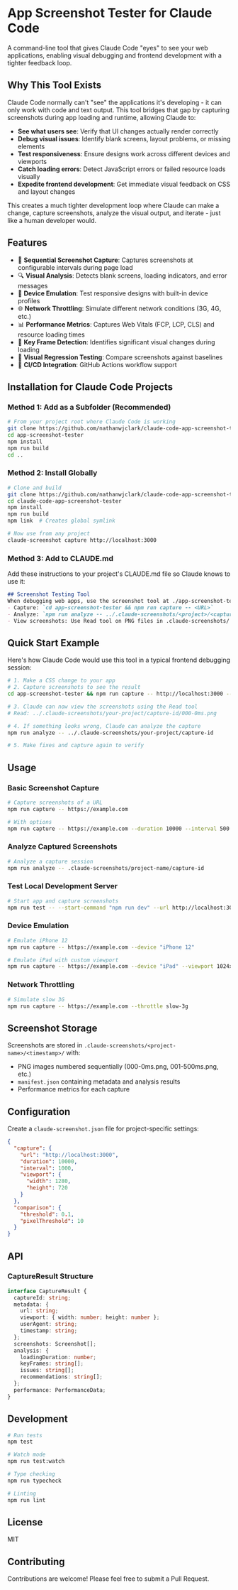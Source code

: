 # App Screenshot Tester for Claude Code

A command-line tool that gives Claude Code "eyes" to see your web applications, enabling visual debugging and frontend development with a tighter feedback loop.

## Why This Tool Exists

Claude Code normally can't "see" the applications it's developing - it can only work with code and text output. This tool bridges that gap by capturing screenshots during app loading and runtime, allowing Claude to:
- **See what users see**: Verify that UI changes actually render correctly
- **Debug visual issues**: Identify blank screens, layout problems, or missing elements
- **Test responsiveness**: Ensure designs work across different devices and viewports
- **Catch loading errors**: Detect JavaScript errors or failed resource loads visually
- **Expedite frontend development**: Get immediate visual feedback on CSS and layout changes

This creates a much tighter development loop where Claude can make a change, capture screenshots, analyze the visual output, and iterate - just like a human developer would.

## Features

- 📸 **Sequential Screenshot Capture**: Captures screenshots at configurable intervals during page load
- 🔍 **Visual Analysis**: Detects blank screens, loading indicators, and error messages
- 📱 **Device Emulation**: Test responsive designs with built-in device profiles
- 🌐 **Network Throttling**: Simulate different network conditions (3G, 4G, etc.)
- 📊 **Performance Metrics**: Captures Web Vitals (FCP, LCP, CLS) and resource loading times
- 🎯 **Key Frame Detection**: Identifies significant visual changes during loading
- 🔄 **Visual Regression Testing**: Compare screenshots against baselines
- 🚀 **CI/CD Integration**: GitHub Actions workflow support

## Installation for Claude Code Projects

### Method 1: Add as a Subfolder (Recommended)
```bash
# From your project root where Claude Code is working
git clone https://github.com/nathanwjclark/claude-code-app-screenshot-tester.git app-screenshot-tester
cd app-screenshot-tester
npm install
npm run build
cd ..
```

### Method 2: Install Globally
```bash
# Clone and build
git clone https://github.com/nathanwjclark/claude-code-app-screenshot-tester.git
cd claude-code-app-screenshot-tester
npm install
npm run build
npm link  # Creates global symlink

# Now use from any project
claude-screenshot capture http://localhost:3000
```

### Method 3: Add to CLAUDE.md
Add these instructions to your project's CLAUDE.md file so Claude knows to use it:

```markdown
## Screenshot Testing Tool
When debugging web apps, use the screenshot tool at ./app-screenshot-tester/:
- Capture: `cd app-screenshot-tester && npm run capture -- <URL>`
- Analyze: `npm run analyze -- ../.claude-screenshots/<project>/<capture-id>`
- View screenshots: Use Read tool on PNG files in .claude-screenshots/
```

## Quick Start Example

Here's how Claude Code would use this tool in a typical frontend debugging session:

```bash
# 1. Make a CSS change to your app
# 2. Capture screenshots to see the result
cd app-screenshot-tester && npm run capture -- http://localhost:3000 --duration 3000

# 3. Claude can now view the screenshots using the Read tool
# Read: ../.claude-screenshots/your-project/capture-id/000-0ms.png

# 4. If something looks wrong, Claude can analyze the capture
npm run analyze -- ../.claude-screenshots/your-project/capture-id

# 5. Make fixes and capture again to verify
```

## Usage

### Basic Screenshot Capture

```bash
# Capture screenshots of a URL
npm run capture -- https://example.com

# With options
npm run capture -- https://example.com --duration 10000 --interval 500
```

### Analyze Captured Screenshots

```bash
# Analyze a capture session
npm run analyze -- .claude-screenshots/project-name/capture-id
```

### Test Local Development Server

```bash
# Start app and capture screenshots
npm run test -- --start-command "npm run dev" --url http://localhost:3000
```

### Device Emulation

```bash
# Emulate iPhone 12
npm run capture -- https://example.com --device "iPhone 12"

# Emulate iPad with custom viewport
npm run capture -- https://example.com --device "iPad" --viewport 1024x768
```

### Network Throttling

```bash
# Simulate slow 3G
npm run capture -- https://example.com --throttle slow-3g
```

## Screenshot Storage

Screenshots are stored in `.claude-screenshots/<project-name>/<timestamp>/` with:
- PNG images numbered sequentially (000-0ms.png, 001-500ms.png, etc.)
- `manifest.json` containing metadata and analysis results
- Performance metrics for each capture

## Configuration

Create a `claude-screenshot.json` file for project-specific settings:

```json
{
  "capture": {
    "url": "http://localhost:3000",
    "duration": 10000,
    "interval": 1000,
    "viewport": {
      "width": 1280,
      "height": 720
    }
  },
  "comparison": {
    "threshold": 0.1,
    "pixelThreshold": 10
  }
}
```

## API

### CaptureResult Structure

```typescript
interface CaptureResult {
  captureId: string;
  metadata: {
    url: string;
    viewport: { width: number; height: number };
    userAgent: string;
    timestamp: string;
  };
  screenshots: Screenshot[];
  analysis: {
    loadingDuration: number;
    keyFrames: string[];
    issues: string[];
    recommendations: string[];
  };
  performance: PerformanceData;
}
```

## Development

```bash
# Run tests
npm test

# Watch mode
npm run test:watch

# Type checking
npm run typecheck

# Linting
npm run lint
```

## License

MIT

## Contributing

Contributions are welcome! Please feel free to submit a Pull Request.